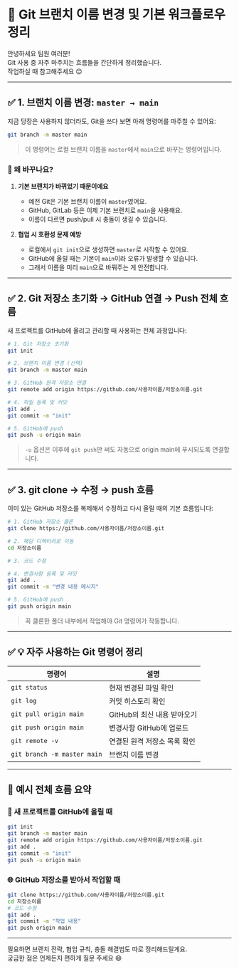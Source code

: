 # 📌 Git 브랜치 이름 변경 및 기본 워크플로우 정리

안녕하세요 팀원 여러분!  
Git 사용 중 자주 마주치는 흐름들을 간단하게 정리했습니다.  
작업하실 때 참고해주세요 😊

---

## ✅ 1. 브랜치 이름 변경: `master → main`

지금 당장은 사용하지 않더라도, Git을 쓰다 보면 아래 명령어를 마주칠 수 있어요:

```bash
git branch -m master main
```

> 이 명령어는 로컬 브랜치 이름을 `master`에서 `main`으로 바꾸는 명령어입니다.

### 🔎 왜 바꾸나요?

1. **기본 브랜치가 바뀌었기 때문이에요**
   - 예전 Git은 기본 브랜치 이름이 `master`였어요.
   - GitHub, GitLab 등은 이제 기본 브랜치로 `main`을 사용해요.
   - 이름이 다르면 push/pull 시 충돌이 생길 수 있습니다.

2. **협업 시 호환성 문제 예방**
   - 로컬에서 `git init`으로 생성하면 `master`로 시작할 수 있어요.
   - GitHub에 올릴 때는 기본이 `main`이라 오류가 발생할 수 있습니다.
   - 그래서 이름을 미리 `main`으로 바꿔주는 게 안전합니다.

---

## ✅ 2. Git 저장소 초기화 → GitHub 연결 → Push 전체 흐름

새 프로젝트를 GitHub에 올리고 관리할 때 사용하는 전체 과정입니다:

```bash
# 1. Git 저장소 초기화
git init

# 2. 브랜치 이름 변경 (선택)
git branch -m master main

# 3. GitHub 원격 저장소 연결
git remote add origin https://github.com/사용자이름/저장소이름.git

# 4. 파일 등록 및 커밋
git add .
git commit -m "init"

# 5. GitHub에 push
git push -u origin main
```

> `-u` 옵션은 이후에 `git push`만 써도 자동으로 origin main에 푸시되도록 연결합니다.

---

## ✅ 3. git clone → 수정 → push 흐름

이미 있는 GitHub 저장소를 복제해서 수정하고 다시 올릴 때의 기본 흐름입니다:

```bash
# 1. GitHub 저장소 클론
git clone https://github.com/사용자이름/저장소이름.git

# 2. 해당 디렉터리로 이동
cd 저장소이름

# 3. 코드 수정

# 4. 변경사항 등록 및 커밋
git add .
git commit -m "변경 내용 메시지"

# 5. GitHub에 push
git push origin main
```

> 꼭 클론한 폴더 내부에서 작업해야 Git 명령어가 작동합니다.

---

## ✅ 💡 자주 사용하는 Git 명령어 정리

| 명령어 | 설명 |
|--------|------|
| `git status` | 현재 변경된 파일 확인 |
| `git log` | 커밋 히스토리 확인 |
| `git pull origin main` | GitHub의 최신 내용 받아오기 |
| `git push origin main` | 변경사항 GitHub에 업로드 |
| `git remote -v` | 연결된 원격 저장소 목록 확인 |
| `git branch -m master main` | 브랜치 이름 변경 |

---

## 📎 예시 전체 흐름 요약

### 📁 새 프로젝트를 GitHub에 올릴 때

```bash
git init
git branch -m master main
git remote add origin https://github.com/사용자이름/저장소이름.git
git add .
git commit -m "init"
git push -u origin main
```

### 🌐 GitHub 저장소를 받아서 작업할 때

```bash
git clone https://github.com/사용자이름/저장소이름.git
cd 저장소이름
# 코드 수정
git add .
git commit -m "작업 내용"
git push origin main
```

---

필요하면 브랜치 전략, 협업 규칙, 충돌 해결법도 따로 정리해드릴게요.  
궁금한 점은 언제든지 편하게 질문 주세요 😄
